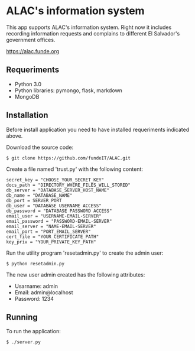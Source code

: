 # ALAC's information system

This app supports ALAC's information system. Right now it includes recording information requests and complains to different El Salvador's government offices.

<https://alac.funde.org>

## Requeriments

- Python 3.0
- Python libraries: pymongo, flask, markdown
- MongoDB

## Installation

Before install application you need to have installed requeriments indicated above.

Download the source code:

    $ git clone https://github.com/fundeIT/ALAC.git

Create a file named 'trust.py' with the following content:

    secret_key = "CHOOSE_YOUR_SECRET_KEY"
    docs_path = "DIRECTORY_WHERE_FILES_WILL_STORED"
    db_server = "DATABASE_SERVER_HOST_NAME"
    db_name = "DATABASE_NAME"
    db_port = SERVER_PORT
    db_user = "DATABASE USERNAME ACCESS"
    db_password = "DATABASE PASSWORD ACCESS"
    email_user = "USERNAME-EMAIL-SERVER"
    email_password = "PASSWORD-EMAIL-SERVER"
    email_server = "NAME-EMAIL-SERVER"
    email_port = "PORT_EMAIL_SERVER"
    cert_file = "YOUR_CERTIFICATE_PATH"
    key_priv = "YOUR_PRIVATE_KEY_PATH"

Run the utility program 'resetadmin.py' to create the admin user:

    $ python resetadmin.py

The new user admin created has the following attributes:

- Usarname: admin
- Email: admin@localhost
- Password: 1234

## Running

To run the application:

    $ ./server.py
